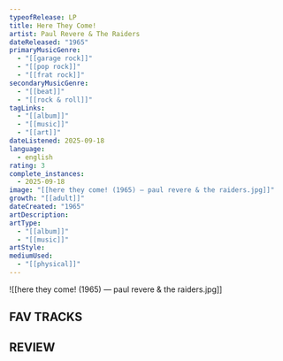 ```yaml
---
typeofRelease: LP
title: Here They Come!
artist: Paul Revere & The Raiders
dateReleased: "1965"
primaryMusicGenre:
  - "[[garage rock]]"
  - "[[pop rock]]"
  - "[[frat rock]]"
secondaryMusicGenre:
  - "[[beat]]"
  - "[[rock & roll]]"
tagLinks:
  - "[[album]]"
  - "[[music]]"
  - "[[art]]"
dateListened: 2025-09-18
language:
  - english
rating: 3
complete_instances:
  - 2025-09-18
image: "[[here they come! (1965) — paul revere & the raiders.jpg]]"
growth: "[[adult]]"
dateCreated: "1965"
artDescription:
artType:
  - "[[album]]"
  - "[[music]]"
artStyle:
mediumUsed:
  - "[[physical]]"
---
```

![[here they come! (1965) — paul revere & the raiders.jpg]]
## FAV TRACKS


## REVIEW


